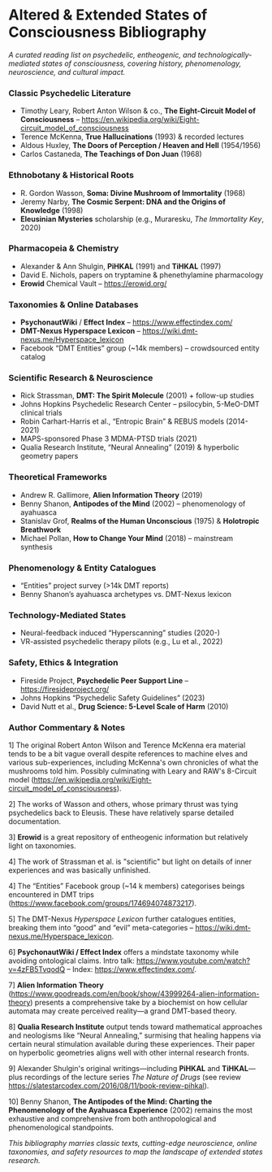 Altered & Extended States of Consciousness Bibliography
=====================================================

_A curated reading list on psychedelic, entheogenic, and technologically-mediated states of consciousness, covering history, phenomenology, neuroscience, and cultural impact._

### Classic Psychedelic Literature
- Timothy Leary, Robert Anton Wilson & co., **The Eight-Circuit Model of Consciousness** – https://en.wikipedia.org/wiki/Eight-circuit_model_of_consciousness
- Terence McKenna, **True Hallucinations** (1993) & recorded lectures
- Aldous Huxley, **The Doors of Perception / Heaven and Hell** (1954/1956)
- Carlos Castaneda, **The Teachings of Don Juan** (1968)

### Ethnobotany & Historical Roots
- R. Gordon Wasson, **Soma: Divine Mushroom of Immortality** (1968)
- Jeremy Narby, **The Cosmic Serpent: DNA and the Origins of Knowledge** (1998)
- **Eleusinian Mysteries** scholarship (e.g., Muraresku, *The Immortality Key*, 2020)

### Pharmacopeia & Chemistry
- Alexander & Ann Shulgin, **PiHKAL** (1991) and **TiHKAL** (1997)
- David E. Nichols, papers on tryptamine & phenethylamine pharmacology
- **Erowid** Chemical Vault – https://erowid.org/

### Taxonomies & Online Databases
- **PsychonautWiki** / **Effect Index** – https://www.effectindex.com/
- **DMT-Nexus Hyperspace Lexicon** – https://wiki.dmt-nexus.me/Hyperspace_lexicon
- Facebook “DMT Entities” group (~14k members) – crowdsourced entity catalog

### Scientific Research & Neuroscience
- Rick Strassman, **DMT: The Spirit Molecule** (2001) + follow-up studies
- Johns Hopkins Psychedelic Research Center – psilocybin, 5-MeO-DMT clinical trials
- Robin Carhart-Harris et al., “Entropic Brain” & REBUS models (2014-2021)
- MAPS-sponsored Phase 3 MDMA-PTSD trials (2021)
- Qualia Research Institute, “Neural Annealing” (2019) & hyperbolic geometry papers

### Theoretical Frameworks
- Andrew R. Gallimore, **Alien Information Theory** (2019)
- Benny Shanon, **Antipodes of the Mind** (2002) – phenomenology of ayahuasca
- Stanislav Grof, **Realms of the Human Unconscious** (1975) & **Holotropic Breathwork**
- Michael Pollan, **How to Change Your Mind** (2018) – mainstream synthesis

### Phenomenology & Entity Catalogues
- “Entities” project survey (>14k DMT reports)
- Benny Shanon’s ayahuasca archetypes vs. DMT-Nexus lexicon

### Technology-Mediated States
- Neural-feedback induced “Hyperscanning” studies (2020-)
- VR-assisted psychedelic therapy pilots (e.g., Lu et al., 2022)

### Safety, Ethics & Integration
- Fireside Project, **Psychedelic Peer Support Line** – https://firesideproject.org/
- Johns Hopkins “Psychedelic Safety Guidelines” (2023)
- David Nutt et al., **Drug Science: 5-Level Scale of Harm** (2010)

### Author Commentary & Notes
1] The original Robert Anton Wilson and Terence McKenna era material tends to be a bit vague overall despite references to machine elves and various sub-experiences, including McKenna's own chronicles of what the mushrooms told him. Possibly culminating with Leary and RAW's 8-Circuit model (<https://en.wikipedia.org/wiki/Eight-circuit_model_of_consciousness>).

2] The works of Wasson and others, whose primary thrust was tying psychedelics back to Eleusis. These have relatively sparse detailed documentation.

3] **Erowid** is a great repository of entheogenic information but relatively light on taxonomies.

4] The work of Strassman et al. is "scientific" but light on details of inner experiences and was basically unfinished.

4] The “Entities” Facebook group (~14 k members) categorises beings encountered in DMT trips (<https://www.facebook.com/groups/174694074873217>).

5] The DMT-Nexus *Hyperspace Lexicon* further catalogues entities, breaking them into “good” and “evil” meta-categories – <https://wiki.dmt-nexus.me/Hyperspace_lexicon>.

6] **PsychonautWiki / Effect Index** offers a mindstate taxonomy while avoiding ontological claims. Intro talk: <https://www.youtube.com/watch?v=4zFB5TvqodQ> – Index: <https://www.effectindex.com/>.

7] **Alien Information Theory** (<https://www.goodreads.com/en/book/show/43999264-alien-information-theory>) presents a comprehensive take by a biochemist on how cellular automata may create perceived reality—a grand DMT-based theory.

8] **Qualia Research Institute** output tends toward mathematical approaches and neologisms like “Neural Annealing,” surmising that healing happens via certain neural stimulation available during these experiences. Their paper on hyperbolic geometries aligns well with other internal research fronts.

9] Alexander Shulgin's original writings—including **PiHKAL** and **TiHKAL**—plus recordings of the lecture series *The Nature of Drugs* (see review <https://slatestarcodex.com/2016/08/11/book-review-pihkal>).

10] Benny Shanon, **The Antipodes of the Mind: Charting the Phenomenology of the Ayahuasca Experience** (2002) remains the most exhaustive and comprehensive from both anthropological and phenomenological standpoints.

_This bibliography marries classic texts, cutting-edge neuroscience, online taxonomies, and safety resources to map the landscape of extended states research._

